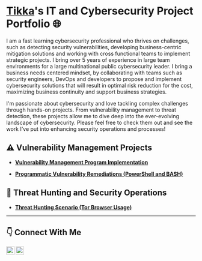 # <a href="https://www.linkedin.com/in/xi-yu-240319/">Tikka</a>'s IT and Cybersecurity Project Portfolio :globe_with_meridians:

I am a fast learning cybersecurity professional who thrives on challenges, such as detecting security vulnerabilities, developing business-centric mitigation solutions and working with cross functional teams to implement strategic projects. I bring over 5 years of experience in large team environments for a large multinational public cybersecurity leader. I bring a business needs centered mindset, by collaborating with teams such as security engineers, DevOps and developers to propose and implement cybersecurity solutions that will result in optimal risk reduction for the cost, maximizing business continuity and support business strategies. 


I'm passionate about cybersecurity and love tackling complex challenges through hands-on projects. From vulnerability management to threat detection, these projects allow me to dive deep into the ever-evolving landscape of cybersecurity. Please feel free to check them out and see the work I’ve put into enhancing security operations and processes!


## :warning: Vulnerability Management Projects

- **[Vulnerability Management Program Implementation](https://github.com/rioaxi/vulnerability-management-program)**

- **[Programmatic Vulnerability Remediations (PowerShell and BASH)](https://github.com/rioaxi/programmatic-vulnerability-remediations)**


## :dart: Threat Hunting and Security Operations

- **[Threat Hunting Scenario (Tor Browser Usage)](https://github.com/rioaxi/threat-hunting-scenario-tor)**

<hr/>

## :point_down: Connect With Me

[<img align="left" alt="___________ | LinkedIn" width="22px" src="https://cdn.jsdelivr.net/npm/simple-icons@v3/icons/linkedin.svg" />][linkedin]
[<img align="left" alt="___________ | Credly" width="22px" src="https://github.com/user-attachments/assets/8407bf51-5dad-4c68-b666-d1569e155633" />][credly]


[linkedin]: https://linkedin.com/in/xi-yu-240319
[credly]: https://www.credly.com/users/tikka-yu

<!--
<img width="35" alt="image" src="https://github.com/user-attachments/assets/2f41c7cd-5ea8-4475-b451-a37161b6c3fb"> 
<img width="35" alt="image" src="https://github.com/user-attachments/assets/77649969-9910-4994-8b96-74a116cfb2a8">
-->

